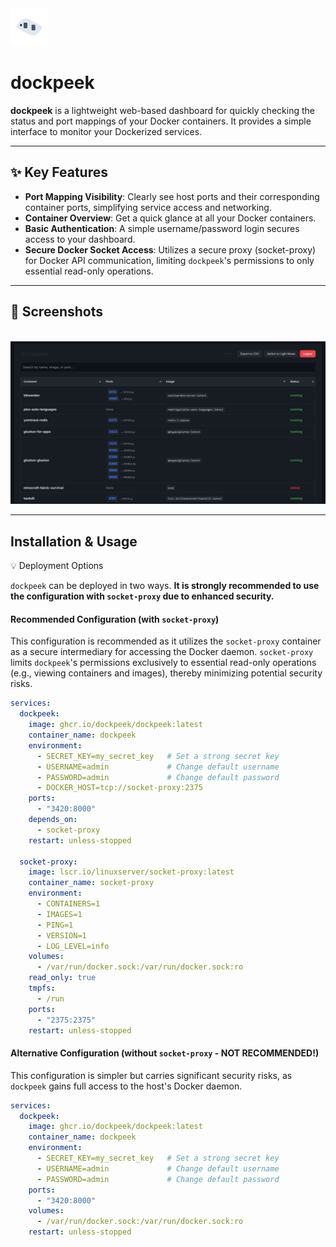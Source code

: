 <img src="static/logo_2.svg" alt="dockpeek logo" width="60" height="60" />

# dockpeek

**dockpeek** is a lightweight web-based dashboard for quickly checking the status and port mappings of your Docker containers. It provides a simple interface to monitor your Dockerized services.

---

## ✨ Key Features

-   **Port Mapping Visibility**: Clearly see host ports and their corresponding container ports, simplifying service access and networking.
-   **Container Overview**: Get a quick glance at all your Docker containers.
-   **Basic Authentication**: A simple username/password login secures access to your dashboard.
-   **Secure Docker Socket Access**: Utilizes a secure proxy (socket-proxy) for Docker API communication, limiting `dockpeek`'s permissions to only essential read-only operations.

---

## 📸 Screenshots

<p align="left">
  <img src="screenshot.png" alt="Night mode" width="800" />
</p>

---

## Installation & Usage
💡 Deployment Options

`dockpeek` can be deployed in two ways. **It is strongly recommended to use the configuration with `socket-proxy` due to enhanced security.**

#### Recommended Configuration (with `socket-proxy`)

This configuration is recommended as it utilizes the `socket-proxy` container as a secure intermediary for accessing the Docker daemon. `socket-proxy` limits `dockpeek`'s permissions exclusively to essential read-only operations (e.g., viewing containers and images), thereby minimizing potential security risks.

```yaml
services:
  dockpeek:
    image: ghcr.io/dockpeek/dockpeek:latest
    container_name: dockpeek
    environment:
      - SECRET_KEY=my_secret_key   # Set a strong secret key
      - USERNAME=admin             # Change default username
      - PASSWORD=admin             # Change default password
      - DOCKER_HOST=tcp://socket-proxy:2375
    ports:
      - "3420:8000"
    depends_on:
      - socket-proxy
    restart: unless-stopped

  socket-proxy:
    image: lscr.io/linuxserver/socket-proxy:latest
    container_name: socket-proxy
    environment:
      - CONTAINERS=1
      - IMAGES=1
      - PING=1
      - VERSION=1
      - LOG_LEVEL=info
    volumes:
      - /var/run/docker.sock:/var/run/docker.sock:ro 
    read_only: true
    tmpfs:
      - /run
    ports:
      - "2375:2375"
    restart: unless-stopped

```

#### Alternative Configuration (without `socket-proxy` - **NOT RECOMMENDED!**)

This configuration is simpler but carries significant security risks, as `dockpeek` gains full access to the host's Docker daemon.

```yaml
services:
  dockpeek:
    image: ghcr.io/dockpeek/dockpeek:latest
    container_name: dockpeek
    environment:
      - SECRET_KEY=my_secret_key   # Set a strong secret key
      - USERNAME=admin             # Change default username
      - PASSWORD=admin             # Change default password
    ports:
      - "3420:8000"
    volumes:
      - /var/run/docker.sock:/var/run/docker.sock:ro
    restart: unless-stopped
```